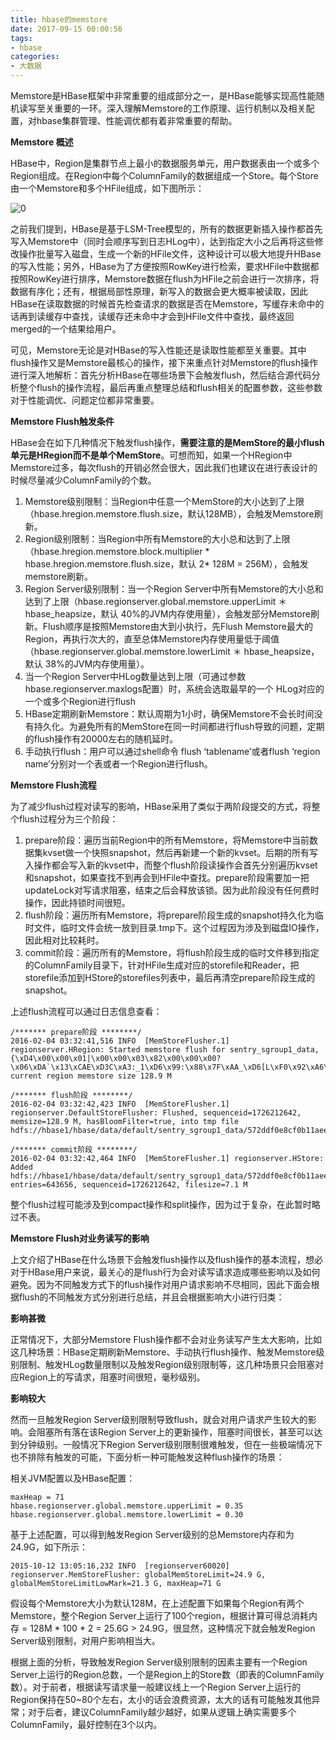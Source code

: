 ```yaml
---
title: hbase的memstore
date: 2017-09-15 00:00:56
tags:
- hbase
categories:
- 大数据
---
```


Memstore是HBase框架中非常重要的组成部分之一，是HBase能够实现高性能随机读写至关重要的一环。深入理解Memstore的工作原理、运行机制以及相关配置，对hbase集群管理、性能调优都有着非常重要的帮助。

**Memstore 概述**

HBase中，Region是集群节点上最小的数据服务单元，用户数据表由一个或多个Region组成。在Region中每个ColumnFamily的数据组成一个Store。每个Store由一个Memstore和多个HFile组成，如下图所示：

![0](http://hbasefly.com/wp-content/uploads/2016/03/0.png)

之前我们提到，HBase是基于LSM-Tree模型的，所有的数据更新插入操作都首先写入Memstore中（同时会顺序写到日志HLog中），达到指定大小之后再将这些修改操作批量写入磁盘，生成一个新的HFile文件，这种设计可以极大地提升HBase的写入性能；另外，HBase为了方便按照RowKey进行检索，要求HFile中数据都按照RowKey进行排序，Memstore数据在flush为HFile之前会进行一次排序，将数据有序化；还有，根据局部性原理，新写入的数据会更大概率被读取，因此HBase在读取数据的时候首先检查请求的数据是否在Memstore，写缓存未命中的话再到读缓存中查找，读缓存还未命中才会到HFile文件中查找，最终返回merged的一个结果给用户。

可见，Memstore无论是对HBase的写入性能还是读取性能都至关重要。其中flush操作又是Memstore最核心的操作，接下来重点针对Memstore的flush操作进行深入地解析：首先分析HBase在哪些场景下会触发flush，然后结合源代码分析整个flush的操作流程，最后再重点整理总结和flush相关的配置参数，这些参数对于性能调优、问题定位都非常重要。

**Memstore Flush触发条件**

HBase会在如下几种情况下触发flush操作，**需要注意的是MemStore的最小flush单元是HRegion而不是单个MemStore**。可想而知，如果一个HRegion中Memstore过多，每次flush的开销必然会很大，因此我们也建议在进行表设计的时候尽量减少ColumnFamily的个数。

1. Memstore级别限制：当Region中任意一个MemStore的大小达到了上限（hbase.hregion.memstore.flush.size，默认128MB），会触发Memstore刷新。
2. Region级别限制：当Region中所有Memstore的大小总和达到了上限（hbase.hregion.memstore.block.multiplier * hbase.hregion.memstore.flush.size，默认 2* 128M = 256M），会触发memstore刷新。
3. Region Server级别限制：当一个Region Server中所有Memstore的大小总和达到了上限（hbase.regionserver.global.memstore.upperLimit ＊ hbase_heapsize，默认 40%的JVM内存使用量），会触发部分Memstore刷新。Flush顺序是按照Memstore由大到小执行，先Flush Memstore最大的Region，再执行次大的，直至总体Memstore内存使用量低于阈值（hbase.regionserver.global.memstore.lowerLimit ＊ hbase_heapsize，默认 38%的JVM内存使用量）。
4. 当一个Region Server中HLog数量达到上限（可通过参数hbase.regionserver.maxlogs配置）时，系统会选取最早的一个 HLog对应的一个或多个Region进行flush
5. HBase定期刷新Memstore：默认周期为1小时，确保Memstore不会长时间没有持久化。为避免所有的MemStore在同一时间都进行flush导致的问题，定期的flush操作有20000左右的随机延时。
6. 手动执行flush：用户可以通过shell命令 flush ‘tablename’或者flush ‘region name’分别对一个表或者一个Region进行flush。

**Memstore Flush流程**

为了减少flush过程对读写的影响，HBase采用了类似于两阶段提交的方式，将整个flush过程分为三个阶段：

1. prepare阶段：遍历当前Region中的所有Memstore，将Memstore中当前数据集kvset做一个快照snapshot，然后再新建一个新的kvset。后期的所有写入操作都会写入新的kvset中，而整个flush阶段读操作会首先分别遍历kvset和snapshot，如果查找不到再会到HFile中查找。prepare阶段需要加一把updateLock对写请求阻塞，结束之后会释放该锁。因为此阶段没有任何费时操作，因此持锁时间很短。
2. flush阶段：遍历所有Memstore，将prepare阶段生成的snapshot持久化为临时文件，临时文件会统一放到目录.tmp下。这个过程因为涉及到磁盘IO操作，因此相对比较耗时。
3. commit阶段：遍历所有的Memstore，将flush阶段生成的临时文件移到指定的ColumnFamily目录下，针对HFile生成对应的storefile和Reader，把storefile添加到HStore的storefiles列表中，最后再清空prepare阶段生成的snapshot。

上述flush流程可以通过日志信息查看：

```
/******* prepare阶段 ********/
2016-02-04 03:32:41,516 INFO  [MemStoreFlusher.1] regionserver.HRegion: Started memstore flush for sentry_sgroup1_data,{\xD4\x00\x00\x01|\x00\x00\x03\x82\x00\x00\x00?\x06\xDA`\x13\xCAE\xD3C\xA3:_1\xD6\x99:\x88\x7F\xAA_\xD6[L\xF0\x92\xA6\xFB^\xC7\xA4\xC7\xD7\x8Fv\xCAT\xD2\xAF,1452217805884.572ddf0e8cf0b11aee2273a95bd07879., current region memstore size 128.9 M

/******* flush阶段 ********/
2016-02-04 03:32:42,423 INFO  [MemStoreFlusher.1] regionserver.DefaultStoreFlusher: Flushed, sequenceid=1726212642, memsize=128.9 M, hasBloomFilter=true, into tmp file hdfs://hbase1/hbase/data/default/sentry_sgroup1_data/572ddf0e8cf0b11aee2273a95bd07879/.tmp/021a430940244993a9450dccdfdcb91d

/******* commit阶段 ********/
2016-02-04 03:32:42,464 INFO  [MemStoreFlusher.1] regionserver.HStore: Added hdfs://hbase1/hbase/data/default/sentry_sgroup1_data/572ddf0e8cf0b11aee2273a95bd07879/d/021a430940244993a9450dccdfdcb91d, entries=643656, sequenceid=1726212642, filesize=7.1 M
```

整个flush过程可能涉及到compact操作和split操作，因为过于复杂，在此暂时略过不表。

**Memstore Flush对业务读写的影响**

上文介绍了HBase在什么场景下会触发flush操作以及flush操作的基本流程，想必对于HBase用户来说，最关心的是flush行为会对读写请求造成哪些影响以及如何避免。因为不同触发方式下的flush操作对用户请求影响不尽相同，因此下面会根据flush的不同触发方式分别进行总结，并且会根据影响大小进行归类：

**影响甚微**

正常情况下，大部分Memstore Flush操作都不会对业务读写产生太大影响，比如这几种场景：HBase定期刷新Memstore、手动执行flush操作、触发Memstore级别限制、触发HLog数量限制以及触发Region级别限制等，这几种场景只会阻塞对应Region上的写请求，阻塞时间很短，毫秒级别。

**影响较大**

然而一旦触发Region Server级别限制导致flush，就会对用户请求产生较大的影响。会阻塞所有落在该Region Server上的更新操作，阻塞时间很长，甚至可以达到分钟级别。一般情况下Region Server级别限制很难触发，但在一些极端情况下也不排除有触发的可能，下面分析一种可能触发这种flush操作的场景：

相关JVM配置以及HBase配置：

```
maxHeap = 71
hbase.regionserver.global.memstore.upperLimit = 0.35
hbase.regionserver.global.memstore.lowerLimit = 0.30
```

基于上述配置，可以得到触发Region Server级别的总Memstore内存和为24.9G，如下所示：

```
2015-10-12 13:05:16,232 INFO  [regionserver60020] regionserver.MemStoreFlusher: globalMemStoreLimit=24.9 G, globalMemStoreLimitLowMark=21.3 G, maxHeap=71 G
```

假设每个Memstore大小为默认128M，在上述配置下如果每个Region有两个Memstore，整个Region Server上运行了100个region，根据计算可得总消耗内存 = 128M * 100 * 2 = 25.6G > 24.9G，很显然，这种情况下就会触发Region Server级别限制，对用户影响相当大。

根据上面的分析，导致触发Region Server级别限制的因素主要有一个Region Server上运行的Region总数，一个是Region上的Store数（即表的ColumnFamily数）。对于前者，根据读写请求量一般建议线上一个Region Server上运行的Region保持在50~80个左右，太小的话会浪费资源，太大的话有可能触发其他异常；对于后者，建议ColumnFamily越少越好，如果从逻辑上确实需要多个ColumnFamily，最好控制在3个以内。